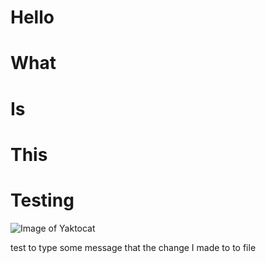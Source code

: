 # Hello
# What
# Is
# This
# Testing
![Image of Yaktocat](https://octodex.github.com/images/yaktocat.png)





















test to type some message that the change I made to to file
